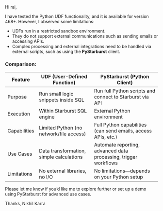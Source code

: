 
Hi rai,

I have tested the Python UDF functionality, and it is available for version 468+. However, I observed some limitations:

* UDFs run in a restricted sandbox environment.
* They do not support external communications such as sending emails or accessing APIs.
* Complex processing and external integrations need to be handled via external scripts, such as using the **PyStarburst** client.

### Comparison:

| Feature      | UDF (User-Defined Function)              | PyStarburst (Python Client)                                     |
| ------------ | ---------------------------------------- | --------------------------------------------------------------- |
| Purpose      | Run small logic snippets inside SQL      | Run full Python scripts and connect to Starburst via API        |
| Execution    | Within Starburst SQL engine              | External Python environment                                     |
| Capabilities | Limited Python (no network/file access)  | Full Python capabilities (can send emails, access APIs, etc.)   |
| Use Cases    | Data transformation, simple calculations | Automate reporting, advanced data processing, trigger workflows |
| Limitations  | No external libraries, no I/O            | No limitations—depends on your Python setup                     |

Please let me know if you’d like me to explore further or set up a demo using PyStarburst for advanced use cases.

Thanks,
Nikhil Karra
